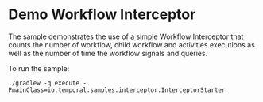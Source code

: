 # Demo Workflow Interceptor

The sample demonstrates the use of a simple Workflow Interceptor
that counts the number of workflow, child workflow and activities executions
as well as the number of time the workflow signals and queries.

To run the sample:

    ./gradlew -q execute -PmainClass=io.temporal.samples.interceptor.InterceptorStarter



